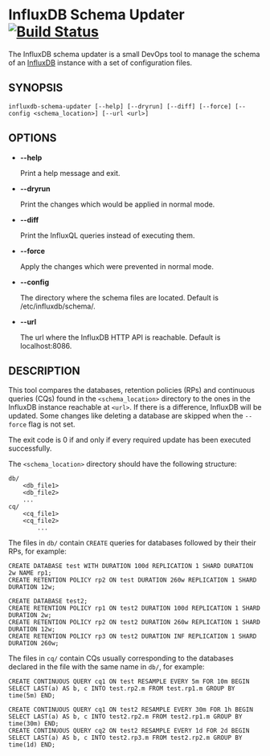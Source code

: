# InfluxDB Schema Updater [![Build Status](https://travis-ci.org/open-ch/influxdb-schema-updater.svg?branch=master)](https://travis-ci.org/open-ch/influxdb-schema-updater)

The InfluxDB schema updater is a small DevOps tool to manage the schema of an [InfluxDB](https://github.com/influxdata/influxdb) instance with a set of configuration files. 

## SYNOPSIS

`influxdb-schema-updater [--help] [--dryrun] [--diff] [--force] [--config <schema_location>] [--url <url>]`

## OPTIONS

- **--help**

    Print a help message and exit.

- **--dryrun**

    Print the changes which would be applied in normal mode.

- **--diff**

    Print the InfluxQL queries instead of executing them.

- **--force**

    Apply the changes which were prevented in normal mode.

- **--config**

    The directory where the schema files are located. Default is /etc/influxdb/schema/.

- **--url**

    The url where the InfluxDB HTTP API is reachable. Default is localhost:8086.

## DESCRIPTION

This tool compares the databases, retention policies (RPs) and continuous queries (CQs) found in the `<schema_location>` directory to the ones in the InfluxDB instance reachable at `<url>`. If there is a difference, InfluxDB will be updated. Some changes like deleting a database are skipped when the `--force` flag is not set.

The exit code is 0 if and only if every required update has been executed successfully.

The `<schema_location>` directory should have the following structure:

```
db/
    <db_file1>
    <db_file2>
    ...
cq/
    <cq_file1>
    <cq_file2>
        ...
```

The files in `db/` contain `CREATE` queries for databases followed by their their RPs, for example:

```
CREATE DATABASE test WITH DURATION 100d REPLICATION 1 SHARD DURATION 2w NAME rp1;
CREATE RETENTION POLICY rp2 ON test DURATION 260w REPLICATION 1 SHARD DURATION 12w;

CREATE DATABASE test2;
CREATE RETENTION POLICY rp1 ON test2 DURATION 100d REPLICATION 1 SHARD DURATION 2w;
CREATE RETENTION POLICY rp2 ON test2 DURATION 260w REPLICATION 1 SHARD DURATION 12w;
CREATE RETENTION POLICY rp3 ON test2 DURATION INF REPLICATION 1 SHARD DURATION 260w;
```

The files in `cq/` contain CQs usually corresponding to the databases declared in the file with the same name in `db/`, for example:

```
CREATE CONTINUOUS QUERY cq1 ON test RESAMPLE EVERY 5m FOR 10m BEGIN SELECT LAST(a) AS b, c INTO test.rp2.m FROM test.rp1.m GROUP BY time(5m) END;

CREATE CONTINUOUS QUERY cq1 ON test2 RESAMPLE EVERY 30m FOR 1h BEGIN SELECT LAST(a) AS b, c INTO test2.rp2.m FROM test2.rp1.m GROUP BY time(30m) END;
CREATE CONTINUOUS QUERY cq2 ON test2 RESAMPLE EVERY 1d FOR 2d BEGIN SELECT LAST(a) AS b, c INTO test2.rp3.m FROM test2.rp2.m GROUP BY time(1d) END;
```
